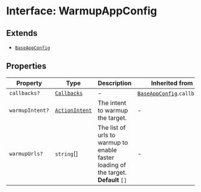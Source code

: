 # Interface: WarmupAppConfig

## Extends

- [`BaseAppConfig`](../../../DesignConfig.types/interfaces/base-app-config/index.md)

## Properties

| Property | Type | Description | Inherited from |
| ------ | ------ | ------ | ------ |
| `callbacks?` | [`Callbacks`](../../../Callbacks.types/interfaces/callbacks/index.md) | - | [`BaseAppConfig`](../../../DesignConfig.types/interfaces/base-app-config/index.md).`callbacks` |
| `warmupIntent?` | [`ActionIntent`](../../../ActionIntent.types/type-aliases/action-intent/index.md) | The intent to warmup the target. | - |
| `warmupUrls?` | `string`[] | The list of urls to warmup to enable faster loading of the target. **Default** `[]` | - |
